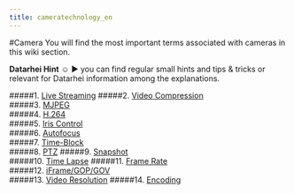 ```yaml
---
title: cameratechnology_en
---
```

#Camera
You will find the most important terms associated with cameras in this wiki section.  

**Datarhei Hint** ☺ ► you can find regular small hints and tips & tricks or relevant for Datarhei information among the explanations.  

#####1. [Live Streaming](/restreamer/wiki/livestreaming_en.html) 
#####2. [Video Compression](/restreamer/wiki/videocompression_en.html)  
#####3. [MJPEG](/restreamer/wiki/mjpeg_en.html)  
#####4. [H.264](/restreamer/wiki/h264_en.html)  
#####5. [Iris Control](/restreamer/wiki/iriscontrol_en.html)  
#####6. [Autofocus](/restreamer/wiki/autofocus_en.html)  
#####7. [Time-Block](/restreamer/wiki/timeblock_en.html)  
#####8. [PTZ](/restreamer/wiki/ptz_en.html)
#####9. [Snapshot](/restreamer/wiki/snapshot_en.html)  
#####10. [Time Lapse](/restreamer/wiki/timelapse_en.html) 
#####11. [Frame Rate](/restreamer/wiki/framerate_en.html)  
#####12. [iFrame/GOP/GOV](/restreamer/wiki/iframe_en.html)  
#####13. [Video Resolution](/restreamer/wiki/videoresolution_en.html) 
#####14. [Encoding](/restreamer/wiki/encoding_en.html)